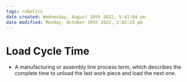```yaml
---
tags: robotics
date created: Wednesday, August 10th 2022, 5:41:04 pm
date modified: Monday, October 10th 2022, 2:02:23 pm
---
```


# Load Cycle Time
- A manufacturing or assembly line process term, which describes the complete time to unload the last work piece and load the next one.




